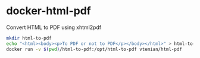 # docker-html-pdf
Convert HTML to PDF using xhtml2pdf

```bash
mkdir html-to-pdf
echo "<html><body><p>To PDF or not to PDF</p></body></html>" > html-to-pdf/input.html
docker run -v $(pwd)/html-to-pdf:/opt/html-to-pdf vtemian/html-pdf
```
